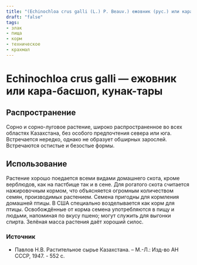```yaml
---
title: "(Echinochloa crus galli (L.) P. Beauv.) ежовник (рус.) или кара-басшоп, кунак-тары (каз.)"
draft: "false"
tags:
- злак
- пища
- корм
- техническое
- крахмал
--- 
```

# Echinochloa crus galli — ежовник или кара-басшоп, кунак-тары
## Распространение
Сорно и сорно-луговое растение, широко распространенное во всех областях Казахстана, без особого предпочтения севера или юга. Встречается нередко, однако не образует обширных зарослей. Встречаются остистые и безостые формы.
## Использование
Растение хорошо поедается всеми видами домашнего скота, кроме верблюдов, как на пастбище так и в сене. Для рогатого скота считается нажировочным кормом, что объясняется огромным количеством семян, производимых растением. Семена пригодны для кормления домашней птицы. В США специально возделывается как корм для птицы. Освобождённые от корма семена употребляются в пищу и людьми, напоминая по вкусу пшено; могут служить для выгонки спирта. Зелёная масса растения даёт хороший силос. 
### Источник
* Павлов Н.В. Растительное сырье Казахстана. – М.-Л.: Изд-во АН СССР, 1947. - 552 с.

